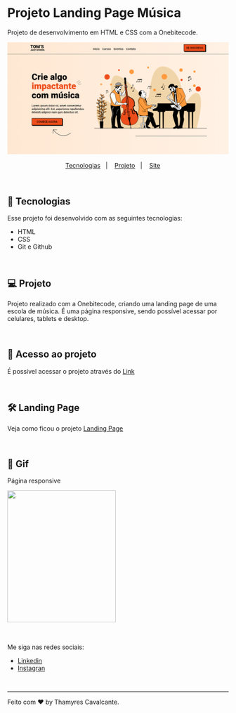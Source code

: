 # Projeto Landing Page Música

Projeto de desenvolvimento em HTML e CSS com a Onebitecode.


![](img/Capa.png)


<p align="center">
  <a href="#-tecnologias">Tecnologias</a>&nbsp;&nbsp;&nbsp;|&nbsp;&nbsp;&nbsp;  
  <a href="#-projeto">Projeto</a>&nbsp;&nbsp;&nbsp;|&nbsp;&nbsp;&nbsp;  
  <a href="#-page">Site</a>&nbsp;&nbsp;&nbsp;&nbsp;&nbsp;&nbsp;
</p>

<br>


## 🚀 Tecnologias

Esse projeto foi desenvolvido com as seguintes tecnologias:

- HTML
- CSS
- Git e Github

<br>

## 💻 Projeto

Projeto realizado com a Onebitecode, criando uma landing page de uma escola de música. É uma página responsive, sendo possível acessar por celulares, tablets e desktop.

<br>

## 📁 Acesso ao projeto

É possível acessar o projeto através do [Link](https://github.com/Thamyresmya/Landing-page-Jazz)

<br>

## 🛠️ Landing Page

Veja como ficou o projeto [Landing Page](https://thamyresmya.github.io/Landing-page-Jazz/#)

<br>

## 📸 Gif
Página responsive

<img width="70%" height="300" src="img/geral/Landing-page-Jazz.gif"></img>

<br>

Me siga nas redes sociais:
- [Linkedin](https://www.linkedin.com/in/thamyrescavalcante/)
- [Instagran](https://www.instagram.com/thamyres__cavalcante/)

<br>

---

Feito com ♥ by Thamyres Cavalcante.



